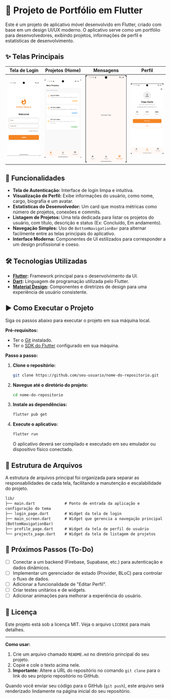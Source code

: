 # 📱 Projeto de Portfólio em Flutter

Este é um projeto de aplicativo móvel desenvolvido em Flutter, criado com base em um design UI/UX moderno. O aplicativo serve como um portfólio para desenvolvedores, exibindo projetos, informações de perfil e estatísticas de desenvolvimento.

## ✨ Telas Principais

| Tela de Login | Projetos (Home) | Mensagens | Perfil |
| :---: |:---:|:---:|:---:|
| <img src="img/login.png" width="200"> | <img src="img/home.png" width="200"> | <img src="img/menssages.png" width="200"> | <img src="img/profile.png" width="200"> |
## 🚀 Funcionalidades

  - **Tela de Autenticação:** Interface de login limpa e intuitiva.
  - **Visualização de Perfil:** Exibe informações do usuário, como nome, cargo, biografia e um avatar.
  - **Estatísticas do Desenvolvedor:** Um card que mostra métricas como número de projetos, conexões e commits.
  - **Listagem de Projetos:** Uma tela dedicada para listar os projetos do usuário, com título, descrição e status (Ex: Concluído, Em andamento).
  - **Navegação Simples:** Uso de `BottomNavigationBar` para alternar facilmente entre as telas principais do aplicativo.
  - **Interface Moderna:** Componentes de UI estilizados para corresponder a um design profissional e coeso.

## 🛠️ Tecnologias Utilizadas

  - **[Flutter](https://flutter.dev/):** Framework principal para o desenvolvimento da UI.
  - **[Dart](https://dart.dev/):** Linguagem de programação utilizada pelo Flutter.
  - **[Material Design](https://material.io/):** Componentes e diretrizes de design para uma experiência de usuário consistente.

## ▶️ Como Executar o Projeto

Siga os passos abaixo para executar o projeto em sua máquina local.

**Pré-requisitos:**

  - Ter o [Git](https://git-scm.com/) instalado.
  - Ter o [SDK do Flutter](https://flutter.dev/docs/get-started/install) configurado em sua máquina.

**Passo a passo:**

1.  **Clone o repositório:**

    ```sh
    git clone https://github.com/seu-usuario/nome-do-repositorio.git
    ```

2.  **Navegue até o diretório do projeto:**

    ```sh
    cd nome-do-repositorio
    ```

3.  **Instale as dependências:**

    ```sh
    flutter pub get
    ```

4.  **Execute o aplicativo:**

    ```sh
    flutter run
    ```

    O aplicativo deverá ser compilado e executado em seu emulador ou dispositivo físico conectado.

## 📂 Estrutura de Arquivos

A estrutura de arquivos principal foi organizada para separar as responsabilidades de cada tela, facilitando a manutenção e escalabilidade do projeto.

```
lib/
├── main.dart             # Ponto de entrada da aplicação e configuração do tema
├── login_page.dart       # Widget da tela de login
├── main_screen.dart      # Widget que gerencia a navegação principal (BottomNavigationBar)
├── profile_page.dart     # Widget da tela de perfil do usuário
└── projects_page.dart    # Widget da tela de listagem de projetos
```

## 📝 Próximos Passos (To-Do)

  - [ ] Conectar a um backend (Firebase, Supabase, etc.) para autenticação e dados dinâmicos.
  - [ ] Implementar um gerenciador de estado (Provider, BLoC) para controlar o fluxo de dados.
  - [ ] Adicionar a funcionalidade de "Editar Perfil".
  - [ ] Criar testes unitários e de widgets.
  - [ ] Adicionar animações para melhorar a experiência do usuário.

## 📄 Licença

Este projeto está sob a licença MIT. Veja o arquivo `LICENSE` para mais detalhes.

-----

**Como usar:**

1.  Crie um arquivo chamado `README.md` no diretório principal do seu projeto.
2.  Copie e cole o texto acima nele.
3.  **Importante:** Altere a URL do repositório no comando `git clone` para o link do seu próprio repositório no GitHub.

Quando você enviar seu código para o GitHub (`git push`), este arquivo será renderizado lindamente na página inicial do seu repositório.
